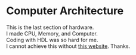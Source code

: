 # Computer Architecture
This is the last section of hardware.<br>
I made CPU, Memory, and Computer.<br>
Coding with HDL was so hard for me.<br>
I cannot achieve this without [this website](http://blog.tojiru.net/article/426817833.html?seesaa_related=category). Thanks.<br>
